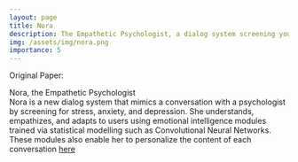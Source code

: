 ```yaml
---
layout: page
title: Nora
description: The Empathetic Psychologist, a dialog system screening your stress, anxiety, and depression.
img: /assets/img/nora.png
importance: 5
---
```


Original Paper: <a href="https://www.isca-speech.org/archive/Interspeech_2017/pdfs/2050.PDF" target="_blank"><i class="far fa-fw fa-file"></i></a>

<div class="row">
    <div class="col-sm mt-3 mt-md-0">
        <img class="img-fluid rounded z-depth-1" src="{{ '/assets/img/nora_demo.png' | relative_url }}" alt="" title="example image"/>
    </div>
</div>
<div class="caption">
    Nora, the Empathetic Psychologist
</div>
Nora is a new dialog system that mimics a conversation with
a psychologist by screening for stress, anxiety, and depression. She understands, empathizes, and adapts to users using emotional intelligence modules trained via statistical modelling
such as Convolutional Neural Networks. These modules also
enable her to personalize the content of each conversation <a href="https://adapterbot.emos.ai/" target="_blank">here</a>
